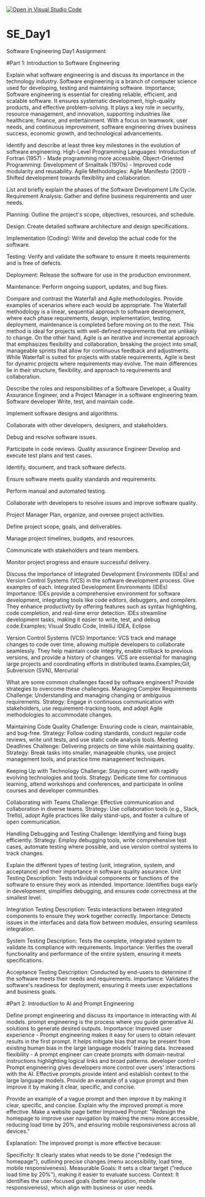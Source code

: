 [![Open in Visual Studio Code](https://classroom.github.com/assets/open-in-vscode-2e0aaae1b6195c2367325f4f02e2d04e9abb55f0b24a779b69b11b9e10269abc.svg)](https://classroom.github.com/online_ide?assignment_repo_id=18385501&assignment_repo_type=AssignmentRepo)
# SE_Day1
Software Engineering Day1 Assignment

#Part 1: Introduction to Software Engineering

Explain what software engineering is and discuss its importance in the technology industry.
Software engineering is a branch of computer science used for developing, testing and maintaining software.
Importance;
Software engineering is essential for creating reliable, efficient, and scalable software. It ensures systematic development, high-quality products, and effective problem-solving. It plays a key role in security, resource management, and innovation, supporting industries like healthcare, finance, and entertainment. With a focus on teamwork, user needs, and continuous improvement, software engineering drives business success, economic growth, and technological advancements.


Identify and describe at least three key milestones in the evolution of software engineering.
High-Level Programming Languages: Introduction of Fortran (1957) - Made programming more accessible.
Object-Oriented Programming: Development of Smalltalk (1970s) - Improved code modularity and reusability.
Agile Methodologies: Agile Manifesto (2001) - Shifted development towards flexibility and collaboration.


List and briefly explain the phases of the Software Development Life Cycle.
Requirement Analysis: Gather and define business requirements and user needs.

Planning: Outline the project's scope, objectives, resources, and schedule.

Design: Create detailed software architecture and design specifications.

Implementation (Coding): Write and develop the actual code for the software.

Testing: Verify and validate the software to ensure it meets requirements and is free of defects.

Deployment: Release the software for use in the production environment.

Maintenance: Perform ongoing support, updates, and bug fixes.


Compare and contrast the Waterfall and Agile methodologies. Provide examples of scenarios where each would be appropriate.
The Waterfall methodology is a linear, sequential approach to software development, where each phase requirements, design, implementation, testing, deployment, maintenance is completed before moving on to the next. This method is ideal for projects with well-defined requirements that are unlikely to change. On the other hand, Agile is an iterative and incremental approach that emphasizes flexibility and collaboration, breaking the project into small, manageable sprints that allow for continuous feedback and adjustments. While Waterfall is suited for projects with stable requirements, Agile is best for dynamic projects where requirements may evolve. The main differences lie in their structure, flexibility, and approach to requirements and collaboration.


Describe the roles and responsibilities of a Software Developer, a Quality Assurance Engineer, and a Project Manager in a software engineering team.
Software developer
Write, test, and maintain code.

Implement software designs and algorithms.

Collaborate with other developers, designers, and stakeholders.

Debug and resolve software issues.

Participate in code reviews.
Quality assurance Engineer
Develop and execute test plans and test cases.

Identify, document, and track software defects.

Ensure software meets quality standards and requirements.

Perform manual and automated testing.

Collaborate with developers to resolve issues and improve software quality.

Project Manager
Plan, organize, and oversee project activities.

Define project scope, goals, and deliverables.

Manage project timelines, budgets, and resources.

Communicate with stakeholders and team members.

Monitor project progress and ensure successful delivery.


Discuss the importance of Integrated Development Environments (IDEs) and Version Control Systems (VCS) in the software development process. Give examples of each.
Integrated Development Environments (IDEs)
Importance: IDEs provide a comprehensive environment for software development, integrating tools like code editors, debuggers, and compilers. They enhance productivity by offering features such as syntax highlighting, code completion, and real-time error detection. IDEs streamline development tasks, making it easier to write, test, and debug code.Examples; Visual Studio Code, IntelliJ IDEA, Eclipse

Version Control Systems (VCS)
Importance: VCS track and manage changes to code over time, allowing multiple developers to collaborate seamlessly. They help maintain code integrity, enable rollback to previous versions, and provide a history of changes. VCS are essential for managing large projects and coordinating efforts in distributed teams.Examples;Git, Subversion (SVN), Mercurial


What are some common challenges faced by software engineers? Provide strategies to overcome these challenges.
Managing Complex Requirements
Challenge: Understanding and managing changing or ambiguous requirements. Strategy: Engage in continuous communication with stakeholders, use requirement-tracking tools, and adopt Agile methodologies to accommodate changes.

Maintaining Code Quality
Challenge: Ensuring code is clean, maintainable, and bug-free. Strategy: Follow coding standards, conduct regular code reviews, write unit tests, and use static code analysis tools.
Meeting Deadlines
Challenge: Delivering projects on time while maintaining quality. Strategy: Break tasks into smaller, manageable chunks, use project management tools, and practice time management techniques.

Keeping Up with Technology
Challenge: Staying current with rapidly evolving technologies and tools. Strategy: Dedicate time for continuous learning, attend workshops and conferences, and participate in online courses and developer communities.

Collaborating with Teams
Challenge: Effective communication and collaboration in diverse teams. Strategy: Use collaboration tools (e.g., Slack, Trello), adopt Agile practices like daily stand-ups, and foster a culture of open communication.

Handling Debugging and Testing
Challenge: Identifying and fixing bugs efficiently. Strategy: Employ debugging tools, write comprehensive test cases, automate testing where possible, and use version control systems to track changes.


Explain the different types of testing (unit, integration, system, and acceptance) and their importance in software quality assurance.
Unit Testing
Description: Tests individual components or functions of the software to ensure they work as intended. Importance: Identifies bugs early in development, simplifies debugging, and ensures code correctness at the smallest level.

Integration Testing
Description: Tests interactions between integrated components to ensure they work together correctly. Importance: Detects issues in the interfaces and data flow between modules, ensuring seamless integration.

System Testing
Description: Tests the complete, integrated system to validate its compliance with requirements. Importance: Verifies the overall functionality and performance of the entire system, ensuring it meets specifications.

Acceptance Testing
Description: Conducted by end-users to determine if the software meets their needs and requirements. Importance: Validates the software's readiness for deployment, ensuring it meets user expectations and business goals.


#Part 2: Introduction to AI and Prompt Engineering


Define prompt engineering and discuss its importance in interacting with AI models.
 prompt engineering  is the process where you guide generative AI solutions to generate desired outputs.
Importance:
Improved user experience - Prompt engineering makes it easy for users to obtain relevant results in the first prompt. It helps mitigate bias that may be present from existing human bias in the large language models’ training data.
Increased flexibility - A prompt engineer can create prompts with domain-neutral instructions highlighting logical links and broad patterns.
developer control - Prompt engineering gives developers more control over users' interactions with the AI. Effective prompts provide intent and establish context to the large language models. Provide an example of a vague prompt and then improve it by making it clear, specific, and concise.


Provide an example of a vague prompt and then improve it by making it clear, specific, and concise. Explain why the improved prompt is more effective.
Make a website page better
Improved Prompt:
"Redesign the homepage to improve user navigation by making the menu more accessible, reducing load time by 20%, and ensuring mobile responsiveness across all devices."

Explanation:
The improved prompt is more effective because:

Specificity: It clearly states what needs to be done ("redesign the homepage"), outlining precise changes (menu accessibility, load time, mobile responsiveness).
Measurable Goals: It sets a clear target ("reduce load time by 20%"), making it easier to evaluate success.
Context: It identifies the user-focused goals (better navigation, mobile responsiveness), which align with business or user needs.
